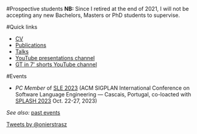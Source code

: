 #Prospective students
**NB:** Since I retired at the end of 2021, I will not be accepting any new Bachelors, Masters or PhD students to supervise.

#Quick links

- [CV](%assets_url%/download/oscar/oncv.pdf)
- [Publications](%assets_url%/scgbib/?query=Nierstrasz&filter=Year)
- [Talks](%assets_url%/download/oscar/Slides)
- [YouTube presentations channel](https://youtube.com/playlist?list=PL0ojCViKdEqunI_qgEyeYDphqgq9fP1IJ)
- [GT in 7' shorts YouTube channel](https://youtu.be/FBxgOQ7-zl4)

#Events

- *PC Member* of [SLE 2023](https://www.sleconf.org/2023/) (ACM SIGPLAN International Conference on Software Language Engineering &mdash; Cascais, Portugal, co-loacted with [SPLASH 2023](https://2023.splashcon.org) Oct. 22-27, 2023)

*See also:* [past events](%base_url%/staff/oscar/past)

<a class="twitter-timeline"  href="https://twitter.com/onierstrasz" data-widget-id="283887192156278784">Tweets by &#64;onierstrasz</a>
<script>!function(d,s,id){var js,fjs=d.getElementsByTagName(s)[0];if(!d.getElementById(id)){js=d.createElement(s);js.id=id;js.src="//platform.twitter.com/widgets.js";fjs.parentNode.insertBefore(js,fjs);}}(document,"script","twitter-wjs");</script>

